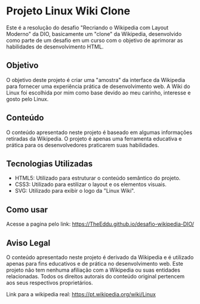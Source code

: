# Projeto Linux Wiki Clone

Este é a resolução do desafio "Recriando o Wikipedia com Layout Moderno" da DIO, basicamente um "clone" da Wikipedia, desenvolvido como parte de um desafio em um curso com o objetivo de aprimorar as habilidades de desenvolvimento HTML.

## Objetivo

O objetivo deste projeto é criar uma "amostra" da interface da Wikipedia para fornecer uma experiência prática de desenvolvimento web. A Wiki do Linux foi escolhida por mim como base devido ao meu carinho, interesse e gosto pelo Linux.

## Conteúdo

O conteúdo apresentado neste projeto é baseado em algumas informações retiradas da Wikipedia. O projeto é apenas uma ferramenta educativa e prática para os desenvolvedores praticarem suas habilidades.

## Tecnologias Utilizadas

- HTML5: Utilizado para estruturar o conteúdo semântico do projeto.
- CSS3: Utilizado para estilizar o layout e os elementos visuais.
- SVG: Utilizado para exibir o logo da "Linux Wiki".

## Como usar
Acesse a pagina pelo link: https://TheEddu.github.io/desafio-wikipedia-DIO/


## Aviso Legal

O conteúdo apresentado neste projeto é derivado da Wikipedia e é utilizado apenas para fins educativos e de prática no desenvolvimento web. Este projeto não tem nenhuma afiliação com a Wikipedia ou suas entidades relacionadas. Todos os direitos autorais do conteúdo original pertencem aos seus respectivos proprietários.

Link para a wikipedia real: https://pt.wikipedia.org/wiki/Linux


